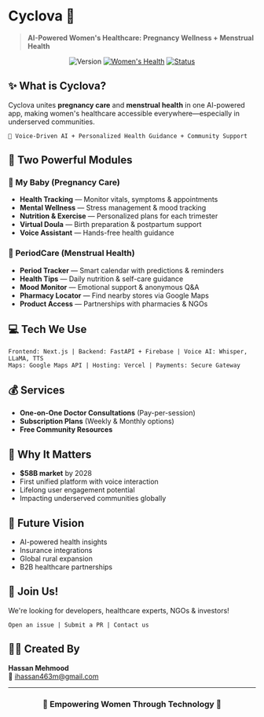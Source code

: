 # Cyclova 🌸

> **AI-Powered Women's Healthcare: Pregnancy Wellness + Menstrual Health**

<div align="center">

![Version](https://img.shields.io/badge/version-1.0-blue) 
[![Women's Health](https://img.shields.io/badge/Women's_Health-AI_Powered-purple)](#features)
[![Status](https://img.shields.io/badge/Status-In_Development-orange)](#get-involved)

</div>

## ✨ What is Cyclova?

Cyclova unites **pregnancy care** and **menstrual health** in one AI-powered app, making women's healthcare accessible everywhere—especially in underserved communities.

```
💬 Voice-Driven AI + Personalized Health Guidance + Community Support
```

## 🌟 Two Powerful Modules

### 🤰 My Baby (Pregnancy Care)
- **Health Tracking** — Monitor vitals, symptoms & appointments
- **Mental Wellness** — Stress management & mood tracking
- **Nutrition & Exercise** — Personalized plans for each trimester
- **Virtual Doula** — Birth preparation & postpartum support
- **Voice Assistant** — Hands-free health guidance

### 🔄 PeriodCare (Menstrual Health)
- **Period Tracker** — Smart calendar with predictions & reminders
- **Health Tips** — Daily nutrition & self-care guidance
- **Mood Monitor** — Emotional support & anonymous Q&A
- **Pharmacy Locator** — Find nearby stores via Google Maps
- **Product Access** — Partnerships with pharmacies & NGOs

## 💻 Tech We Use

```
Frontend: Next.js | Backend: FastAPI + Firebase | Voice AI: Whisper, LLaMA, TTS
Maps: Google Maps API | Hosting: Vercel | Payments: Secure Gateway
```

## 💰 Services

- **One-on-One Doctor Consultations** (Pay-per-session)
- **Subscription Plans** (Weekly & Monthly options)
- **Free Community Resources**

## 🚀 Why It Matters

- **$58B market** by 2028
- First unified platform with voice interaction
- Lifelong user engagement potential
- Impacting underserved communities globally

## 🔮 Future Vision

- AI-powered health insights
- Insurance integrations
- Global rural expansion
- B2B healthcare partnerships

## 👋 Join Us!

We're looking for developers, healthcare experts, NGOs & investors!

```
Open an issue | Submit a PR | Contact us
```

## 👨‍💻 Created By

**Hassan Mehmood**  
📧 [ihassan463m@gmail.com](mailto:ihassan463m@gmail.com)

---

<div align="center">
  
### 🌸 Empowering Women Through Technology 🌸

</div>
